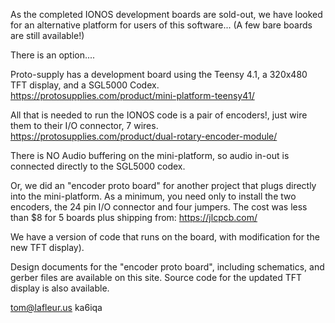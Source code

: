 
As the completed IONOS development boards are sold-out, we have looked for an alternative platform​ for users of this software...
(A few bare boards are still available!)

There is an option....

Proto-supply has a development board using the Teensy 4.1, a 320x480 TFT display, and a SGL5000 Codex.
https://protosupplies.com/product/mini-platform-teensy41/

All that is needed to run the IONOS code is a pair of encoders!,
just wire them to their I/O connector, 7 wires.
https://protosupplies.com/product/dual-rotary-encoder-module/

There is NO Audio buffering on the mini-platform, so audio in-out is connected directly to the SGL5000 codex.

Or, we did an "encoder proto board" for another project that plugs directly into the mini-platform. 
As a minimum, you need only to install the two encoders, the 24 pin I/O connector and four jumpers.
The cost was less than $8 for 5 boards plus shipping from:
https://jlcpcb.com/

We have a version of code that runs on the board, with modification for the new TFT display).

​Design documents for the ​"encoder proto board​", including schematics, and gerber files are available on this site​.
S​ource code for the updated TFT display is also available.

tom@lafleur.us ka6iqa

